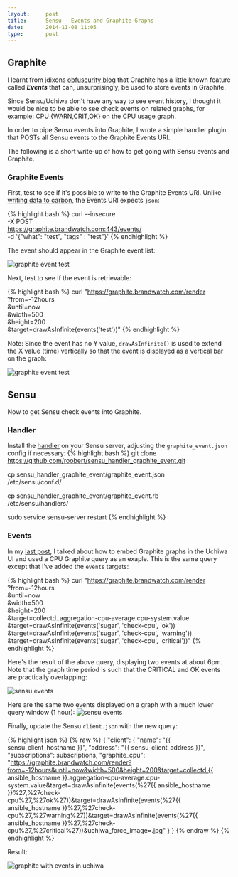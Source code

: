 ```yaml
---
layout:     post
title:      Sensu - Events and Graphite Graphs
date:       2014-11-08 11:05
type:       post
---
```


## Graphite

I learnt from jdixons [obfuscurity blog](http://obfuscurity.com/2014/01/Graphite-Tip-A-Better-Way-to-Store-Events) that Graphite has a little known feature called <strong><i>Events</i></strong> that can, unsurprisingly, be used to store events in Graphite.

Since Sensu/Uchiwa don't have any way to see event history, I thought it would be nice to be able to see check events on related graphs, for example: CPU {<span class='red'>WARN</span>,<span class='orange'>CRIT</span>,<span class='green'>OK</span>} on the CPU usage graph. 

In order to pipe Sensu events into Graphite, I wrote a simple handler plugin that POSTs all Sensu events to the Graphite Events URI.

The following is a short write-up of how to get going with Sensu events and Graphite.

### Graphite Events

First, test to see if it's possible to write to the Graphite Events URI. Unlike [writing data to carbon](http://graphite.readthedocs.org/en/latest/feeding-carbon.html), the Events URI expects `json`:

{% highlight bash %}
curl --insecure \
  -X POST \
  https://graphite.brandwatch.com:443/events/ \
  -d '{"what": "test", "tags" : "test"}'
{% endhighlight %}

The event should appear in the Graphite event list:

![graphite event test](https://raw.githubusercontent.com/roobert/roobert.github.io/master/images/graphite_events0.png)

Next, test to see if the event is retrievable:

{% highlight bash %}
curl "https://graphite.brandwatch.com/render \
  ?from=-12hours \
  &until=now \
  &width=500 \
  &height=200 \
  &target=drawAsInfinite(events('test'))"
{% endhighlight %}

Note: Since the event has no Y value, `drawAsInfinite()` is used to extend the X value (time) vertically so that the event is displayed as a vertical bar on the graph:

![graphite event test](https://raw.githubusercontent.com/roobert/roobert.github.io/master/images/sensu_events2.png)

## Sensu

Now to get Sensu check events into Graphite.

### Handler

Install the [handler](http://sensuapp.org/docs/0.14/adding_a_handler) on your Sensu server, adjusting the `graphite_event.json` config if necessary:
{% highlight bash %}
git clone \
  https://github.com/roobert/sensu_handler_graphite_event.git

cp sensu_handler_graphite_event/graphite_event.json \
  /etc/sensu/conf.d/

cp sensu_handler_graphite_event/graphite_event.rb \
  /etc/sensu/handlers/

sudo service sensu-server restart
{% endhighlight %}

### Events

In my [last post](http://roobert.github.io/2014/11/03/Sensu-with-Embedded-Graphite-Graphs/), I talked about how to embed Graphite graphs in the Uchiwa UI and used a CPU Graphite query as an exaple. This is the same query except that I've added the `events` targets:

{% highlight bash %}
curl "https://graphite.brandwatch.com/render \
  ?from=-12hours \
  &until=now \
  &width=500 \
  &height=200 \
  &target=collectd.<hostname>.aggregation-cpu-average.cpu-system.value \
  &target=drawAsInfinite(events('sugar', 'check-cpu', 'ok')) \
  &target=drawAsInfinite(events('sugar', 'check-cpu', 'warning')) \
  &target=drawAsInfinite(events('sugar', 'check-cpu', 'critical'))"
{% endhighlight %}

Here's the result of the above query, displaying two events at about 6pm. Note that the graph time period is such that the <span class='red'>CRITICAL</span> and <span class='green'>OK</span> events are practically overlapping:

![sensu events](https://raw.githubusercontent.com/roobert/roobert.github.io/master/images/sensu_events4.png)

Here are the same two events displayed on a graph with a much lower query window (1 hour):
![sensu events](https://raw.githubusercontent.com/roobert/roobert.github.io/master/images/sensu_events3.png)

Finally, update the Sensu `client.json` with the new query:

{% highlight json %}
{% raw %}
{
   "client": {
      "name": "{{ sensu_client_hostname }}",
      "address": "{{ sensu_client_address }}",
      "subscriptions": subscriptions,
      "graphite_cpu": "https://graphite.brandwatch.com/render?from=-12hours&until=now&width=500&height=200&target=collectd.{{ ansible_hostname }}.aggregation-cpu-average.cpu-system.value&target=drawAsInfinite(events(%27{{ ansible_hostname }}%27,%27check-cpu%27,%27ok%27))&target=drawAsInfinite(events(%27{{ ansible_hostname }}%27,%27check-cpu%27,%27warning%27))&target=drawAsInfinite(events(%27{{ ansible_hostname }}%27,%27check-cpu%27,%27critical%27))&uchiwa_force_image=.jpg"
   }
}
{% endraw %}
{% endhighlight %}

Result:

![graphite with events in uchiwa](https://raw.githubusercontent.com/roobert/roobert.github.io/master/images/sensu_events1.png)
